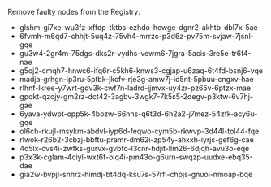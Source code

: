 Remove faulty nodes from the Registry:
* glshm-gi7xe-wu3fz-xffdp-tktbs-ezhdo-hcwge-dgnr2-akhtb-dbl7x-5ae
* 6fvmh-m6qd7-chhjt-5uq4z-75vh4-mrrzc-p3d6z-pv75m-svjaw-7jsnl-gqe
* gu3w4-2gr4m-75dgs-dks2r-vydhs-vewm6-7jgra-5acis-3re5e-tr6f4-nae
* g5oj2-cmqh7-hnwc6-ifq6r-c5kh6-knws3-cgjap-u6zaq-6t4fd-bsnj6-vqe
* madja-grhgn-ip3ru-5ptbk-jkcfv-rje3g-amw7j-id5nt-5pbuu-cngxv-hae
* rlhnf-lkree-y7wrt-gdv3k-cwf7n-ladrd-jjmvx-uy4zr-pz65v-6ptzx-mae
* gpqkt-qzojy-gm2rz-dct42-3agbv-3wgk7-7k5s5-2degv-p3ktw-6v7hj-gae
* 6yava-ydwpt-opp5k-4bozw-66nhs-q6t3d-6h2a2-j7mez-54zfk-acy6u-gqe
* ol6ch-rkujl-msykm-abdvl-iyp6d-feqwo-cym5b-rkwvp-3d44l-tol44-fqe
* rlwok-r26b2-3cbzj-bbftu-pramr-dm62i-zp54y-ahxxh-iyrjs-gef6g-cae
* 4o5lx-ovs4i-zwfks-gurvx-gvbfo-l3cnr-hdjit-llm26-6djqh-avu3o-eqe 
* p3x3k-cglam-4ciyl-wxt6f-olq4i-pm43o-g6urn-swqzp-uudxe-ebq35-dae 
* gia2w-bvpjl-snhrz-himdj-bt4dq-ksu7s-57rfi-chpjs-gnuoi-nmoap-bqe
